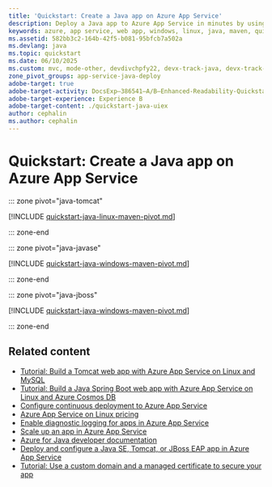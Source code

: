 ```yaml
---
title: 'Quickstart: Create a Java app on Azure App Service'
description: Deploy a Java app to Azure App Service in minutes by using the Azure Web App Plugin for Maven.
keywords: azure, app service, web app, windows, linux, java, maven, quickstart
ms.assetid: 582bb3c2-164b-42f5-b081-95bfcb7a502a
ms.devlang: java
ms.topic: quickstart
ms.date: 06/10/2025
ms.custom: mvc, mode-other, devdivchpfy22, devx-track-java, devx-track-javaee-jbosseap-appsvc, devx-track-javaee-jbosseap, devx-track-javaee, devx-track-extended-java
zone_pivot_groups: app-service-java-deploy
adobe-target: true
adobe-target-activity: DocsExp–386541–A/B–Enhanced-Readability-Quickstarts–2.19.2021
adobe-target-experience: Experience B
adobe-target-content: ./quickstart-java-uiex
author: cephalin
ms.author: cephalin
---
```


# Quickstart: Create a Java app on Azure App Service


::: zone pivot="java-tomcat"

[!INCLUDE [quickstart-java-linux-maven-pivot.md](./includes/quickstart-java/quickstart-java-tomcat.md)]

::: zone-end

::: zone pivot="java-javase"

[!INCLUDE [quickstart-java-windows-maven-pivot.md](./includes/quickstart-java/quickstart-java-javase.md)]

::: zone-end

::: zone pivot="java-jboss"

[!INCLUDE [quickstart-java-windows-maven-pivot.md](./includes/quickstart-java/quickstart-java-jboss.md)]

::: zone-end

## Related content

- [Tutorial: Build a Tomcat web app with Azure App Service on Linux and MySQL](tutorial-java-tomcat-mysql-app.md)
- [Tutorial: Build a Java Spring Boot web app with Azure App Service on Linux and Azure Cosmos DB](tutorial-java-spring-cosmosdb.md)
- [Configure continuous deployment to Azure App Service](deploy-continuous-deployment.md)
- [Azure App Service on Linux pricing](https://azure.microsoft.com/pricing/details/app-service/linux/)
- [Enable diagnostic logging for apps in Azure App Service](troubleshoot-diagnostic-logs.md)
- [Scale up an app in Azure App Service](manage-scale-up.md)
- [Azure for Java developer documentation](/java/azure/)
- [Deploy and configure a Java SE, Tomcat, or JBoss EAP app in Azure App Service](configure-language-java-deploy-run.md)
- [Tutorial: Use a custom domain and a managed certificate to secure your app](tutorial-secure-domain-certificate.md)
